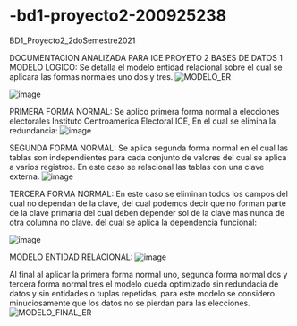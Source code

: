 # -bd1-proyecto2-200925238
BD1_Proyecto2_2doSemestre2021

DOCUMENTACION ANALIZADA PARA ICE PROYETO 2 BASES DE DATOS 1
MODELO LOGICO: Se detalla el modelo entidad relacional sobre el cual se aplicara las formas normales uno dos y tres.
![MODELO_ER](https://user-images.githubusercontent.com/15185688/139573785-7ea05979-72ff-46d3-adde-2d73a4cc5612.jpg)

![image](https://user-images.githubusercontent.com/15185688/139573624-1b2a3e61-82c1-4350-a4cc-7f262b634e06.png)


PRIMERA FORMA NORMAL:
Se aplico primera forma normal a elecciones electorales Instituto Centroamerica Electoral  ICE, En el cual se elimina la redundancia:
![image](https://user-images.githubusercontent.com/15185688/139573447-f49c8c5c-69f6-4fcd-8afa-e9e18eb9546c.png)


SEGUNDA FORMA NORMAL:
Se aplica segunda forma normal en el cual las tablas son independientes para cada conjunto de valores del cual se aplica a varios registros. En este caso se relacional las tablas con una clave externa.
![image](https://user-images.githubusercontent.com/15185688/139573396-c1eb88e8-af7a-4b71-b997-6538ab8dd03a.png)

TERCERA FORMA NORMAL:
En este caso se eliminan todos los campos del cual no dependan de la clave, del cual podemos decir que no forman parte de la clave primaria del cual deben depender sol de la clave mas nunca de otra columna no clave. del cual se aplica la dependencia funcional:

![image](https://user-images.githubusercontent.com/15185688/139573592-2c88a128-0ea6-47ad-bed0-0f6397c4c542.png)

MODELO ENTIDAD RELACIONAL:
![image](https://user-images.githubusercontent.com/15185688/139573825-87738020-8f23-472e-a6e3-53639ea8d7e7.png)


Al final al aplicar la primera forma normal uno, segunda forma normal dos y tercera forma normal tres el modelo queda optimizado sin redundacia de datos y sin entidades o tuplas repetidas, para este modelo se considero minuciosamente que los datos no se pierdan para las elecciones.
![MODELO_FINAL_ER](https://user-images.githubusercontent.com/15185688/139617910-015e3a38-9d1c-40a7-bbb5-8536b53ca19b.png)
